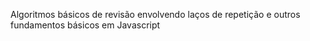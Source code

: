 Algoritmos básicos de revisão envolvendo laços de repetição e outros fundamentos básicos em Javascript